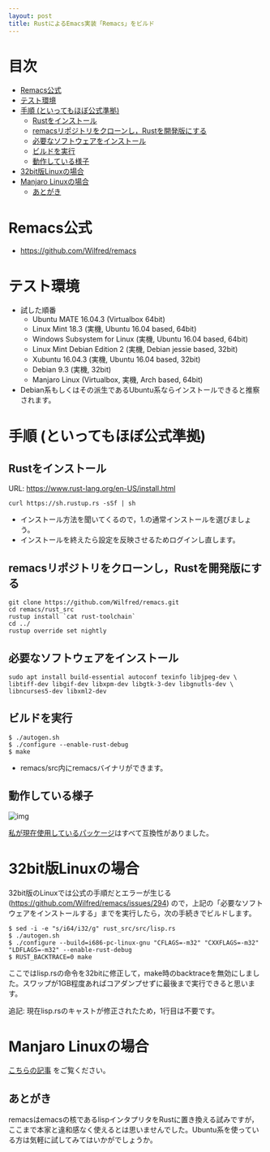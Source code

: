 ```yaml
---
layout: post
title: RustによるEmacs実装「Remacs」をビルド
---
```


# 目次
<div id="text-table-of-contents">
<ul>
<li><a href="https://jamcha-aa.github.io/2017/12/07/remacs.html#sec-1">Remacs公式</a></li>
<li><a href="https://jamcha-aa.github.io/2017/12/07/remacs.html#sec-2">テスト環境</a></li>
<li><a href="https://jamcha-aa.github.io/2017/12/07/remacs.html#sec-3">手順 (といってもほぼ公式準拠)</a>
<ul>
<li><a href="https://jamcha-aa.github.io/2017/12/07/remacs.html#sec-3-1">Rustをインストール</a></li>
<li><a href="https://jamcha-aa.github.io/2017/12/07/remacs.html#sec-3-2">remacsリポジトリをクローンし，Rustを開発版にする</a></li>
<li><a href="https://jamcha-aa.github.io/2017/12/07/remacs.html#sec-3-3">必要なソフトウェアをインストール</a></li>
<li><a href="https://jamcha-aa.github.io/2017/12/07/remacs.html#sec-3-4">ビルドを実行</a></li>
<li><a href="https://jamcha-aa.github.io/2017/12/07/remacs.html#sec-3-5">動作している様子</a></li>
</ul>
</li>
<li><a href="https://jamcha-aa.github.io/2017/12/07/remacs.html#sec-4">32bit版Linuxの場合</a></li>
<li><a href="https://jamcha-aa.github.io/2017/12/07/remacs.html#sec-5">Manjaro Linuxの場合</a>
<ul>
<li><a href="https://jamcha-aa.github.io/2017/12/07/remacs.html#sec-5-1">あとがき</a></li>
</ul>
</li>
</ul>
</div>

# Remacs公式<a id="sec-1" name="sec-1"></a>

-   [<https://github.com/Wilfred/remacs>](https://github.com/Wilfred/remacs)

# テスト環境<a id="sec-2" name="sec-2"></a>

-   試した順番
    -   Ubuntu MATE 16.04.3 (Virtualbox 64bit)
    -   Linux Mint 18.3 (実機, Ubuntu 16.04 based, 64bit)
    -   Windows Subsystem for Linux (実機, Ubuntu 16.04 based, 64bit)
    -   Linux Mint Debian Edition 2 (実機, Debian jessie based, 32bit)
    -   Xubuntu 16.04.3 (実機, Ubuntu 16.04 based, 32bit)
    -   Debian 9.3 (実機, 32bit)
    -   Manjaro Linux (Virtualbox, 実機, Arch based, 64bit)
-   Debian系もしくはその派生であるUbuntu系ならインストールできると推察されます。

# 手順 (といってもほぼ公式準拠)<a id="sec-3" name="sec-3"></a>

## Rustをインストール<a id="sec-3-1" name="sec-3-1"></a>

URL: [<https://www.rust-lang.org/en-US/install.html>](https://www.rust-lang.org/en-US/install.html)

    curl https://sh.rustup.rs -sSf | sh

-   インストール方法を聞いてくるので，1.の通常インストールを選びましょう。
-   インストールを終えたら設定を反映させるためログインし直します。

## remacsリポジトリをクローンし，Rustを開発版にする<a id="sec-3-2" name="sec-3-2"></a>

    git clone https://github.com/Wilfred/remacs.git
    cd remacs/rust_src
    rustup install `cat rust-toolchain`
    cd ../
    rustup override set nightly

## 必要なソフトウェアをインストール<a id="sec-3-3" name="sec-3-3"></a>

    sudo apt install build-essential autoconf texinfo libjpeg-dev \
    libtiff-dev libgif-dev libxpm-dev libgtk-3-dev libgnutls-dev \
    libncurses5-dev libxml2-dev

## ビルドを実行<a id="sec-3-4" name="sec-3-4"></a>

    $ ./autogen.sh
    $ ./configure --enable-rust-debug
    $ make

-   remacs/src内にremacsバイナリができます。

## 動作している様子<a id="sec-3-5" name="sec-3-5"></a>

![img](01.png)

[私が現在使用しているパッケージ](https://github.com/jamcha-aa/init)はすべて互換性がありました。

# 32bit版Linuxの場合<a id="sec-4" name="sec-4"></a>

32bit版のLinuxでは公式の手順だとエラーが生じる ([<https://github.com/Wilfred/remacs/issues/294>](https://github.com/Wilfred/remacs/issues/294)) ので，上記の「必要なソフトウェアをインストールする」までを実行したら，次の手続きでビルドします。

    $ sed -i -e "s/i64/i32/g" rust_src/src/lisp.rs
    $ ./autogen.sh
    $ ./configure --build=i686-pc-linux-gnu "CFLAGS=-m32" "CXXFLAGS=-m32" "LDFLAGS=-m32" --enable-rust-debug
    $ RUST_BACKTRACE=0 make

ここではlisp.rsの命令を32bitに修正して，make時のbacktraceを無効にしました。スワップが1GB程度あればコアダンプせずに最後まで実行できると思います。

追記: 現在lisp.rsのキャストが修正されたため，1行目は不要です。

# Manjaro Linuxの場合<a id="sec-5" name="sec-5"></a>

[こちらの記事](https://jamcha-aa.github.io/2017/12/15/manjaro_remacs.html) をご覧ください。

## あとがき<a id="sec-5-1" name="sec-5-1"></a>

remacsはemacsの核であるlispインタプリタをRustに置き換える試みですが，ここまで本家と違和感なく使えるとは思いませんでした。Ubuntu系を使っている方は気軽に試してみてはいかがでしょうか。